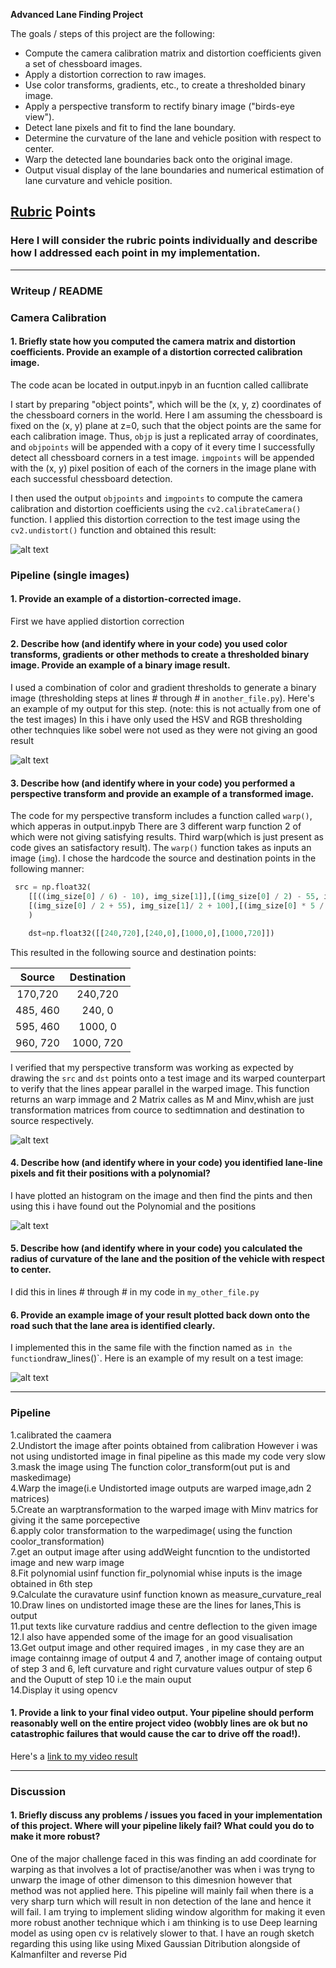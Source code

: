 
**Advanced Lane Finding Project**

The goals / steps of this project are the following:

* Compute the camera calibration matrix and distortion coefficients given a set of chessboard images.
* Apply a distortion correction to raw images.
* Use color transforms, gradients, etc., to create a thresholded binary image.
* Apply a perspective transform to rectify binary image ("birds-eye view").
* Detect lane pixels and fit to find the lane boundary.
* Determine the curvature of the lane and vehicle position with respect to center.
* Warp the detected lane boundaries back onto the original image.
* Output visual display of the lane boundaries and numerical estimation of lane curvature and vehicle position.

[//]: # (Image References)

[image1]: ./c5/c410.png "Undistorted"
[image2]: ./c2/t247.jpg "Road Transformed"
[image3]: ./c3/t340.jpg "Binary Example"
[image4]: ./c2/t240.jpg "Warp Example"
[image5]: ./c2/Lanepixel.jpg "Fit Visual"
[image6]: ./c4/t311.png "Output"
[video1]: ./project_video.mp4 "Video"

## [Rubric](https://review.udacity.com/#!/rubrics/571/view) Points

### Here I will consider the rubric points individually and describe how I addressed each point in my implementation.  

---

### Writeup / README

### Camera Calibration

#### 1. Briefly state how you computed the camera matrix and distortion coefficients. Provide an example of a distortion corrected calibration image.
The code acan be located in output.inpyb in an fucntion called callibrate 

I start by preparing "object points", which will be the (x, y, z) coordinates of the chessboard corners in the world. Here I am assuming the chessboard is fixed on the (x, y) plane at z=0, such that the object points are the same for each calibration image.  Thus, `objp` is just a replicated array of coordinates, and `objpoints` will be appended with a copy of it every time I successfully detect all chessboard corners in a test image.  `imgpoints` will be appended with the (x, y) pixel position of each of the corners in the image plane with each successful chessboard detection.  

I then used the output `objpoints` and `imgpoints` to compute the camera calibration and distortion coefficients using the `cv2.calibrateCamera()` function.  I applied this distortion correction to the test image using the `cv2.undistort()` function and obtained this result: 

![alt text][image1]

### Pipeline (single images)

#### 1. Provide an example of a distortion-corrected image.
First we have applied distortion correction

#### 2. Describe how (and identify where in your code) you used color transforms, gradients or other methods to create a thresholded binary image.  Provide an example of a binary image result.

I used a combination of color and gradient thresholds to generate a binary image (thresholding steps at lines # through # in `another_file.py`).  Here's an example of my output for this step.  (note: this is not actually from one of the test images)
In this  i have only used the HSV and RGB thresholding other technquies like sobel were not used as they were not giving an good result

![alt text][image3]

#### 3. Describe how (and identify where in your code) you performed a perspective transform and provide an example of a transformed image.

The code for my perspective transform includes a function called `warp()`, which  apperas in output.inpyb There are 3 different warp function 2 of which were not giving satisfying results.
Third warp(which is just present as code gives an satisfactory result).  The `warp()` function takes as inputs an image (`img`).  I chose the hardcode the source and destination points in the following manner:

```python
 src = np.float32(
    [[((img_size[0] / 6) - 10), img_size[1]],[(img_size[0] / 2) - 55, img_size[1] / 2 + 100],
    [(img_size[0] / 2 + 55), img_size[1]/ 2 + 100],[(img_size[0] * 5 / 6) + 60, img_size[1]]]
    )

    dst=np.float32([[240,720],[240,0],[1000,0],[1000,720]])
```

This resulted in the following source and destination points:

| Source        | Destination   | 
|:-------------:|:-------------:| 
| 170,720      | 240,720        | 
| 485, 460      | 240, 0      |
| 595, 460     | 1000, 0      |
| 960, 720      | 1000, 720        |

I verified that my perspective transform was working as expected by drawing the `src` and `dst` points onto a test image and its warped counterpart to verify that the lines appear parallel in the warped image.
This function returns an warp immage and 2 Matrix calles as M and Minv,whish are just transformation matrices from cource to sedtimnation and destination to source respectively.

![alt text][image4]

#### 4. Describe how (and identify where in your code) you identified lane-line pixels and fit their positions with a polynomial?
I have plotted an histogram on the image and then find the pints and then using this i have found out the Polynomial and the positions

![alt text][image5]

#### 5. Describe how (and identify where in your code) you calculated the radius of curvature of the lane and the position of the vehicle with respect to center.

I did this in lines # through # in my code in `my_other_file.py`

#### 6. Provide an example image of your result plotted back down onto the road such that the lane area is identified clearly.

I implemented this in the same file with the finction named as ` in the function `draw_lines()`.  Here is an example of my result on a test image:

![alt text][image6]

---

### Pipeline 
1.calibrated the caamera </br>
2.Undistort the image after points obtained from calibration However i was not using undistorted image in final pipeline as this made my code very slow </br>
3.mask the image using The function color_transform(out put is and maskedimage) </br>
4.Warp the image(i.e Undistorted image outputs are warped image,adn 2 matrices) </br>
5.Create an warptransformation to the warped image with Minv matrics for giving it the same porcepective </br>
6.apply color transformation to the warpedimage( using the function coolor_transformation) </br>
7.get an output image after using addWeight funcntion to the undistorted image and new warp image </br>
8.Fit polynomial usinf function fir_polynomial whise inputs is the image obtained in 6th step </br>
9.Calculate the curavature usinf function known as measure_curvature_real </br>
10.Draw lines on undistorted image these are the lines for lanes,This is output </br>
11.put   texts like curvature raddius and centre deflection to the given image </br>
12.I also have appended some of the image for an good visualisation </br>
13.Get output image and other required images , in my case they are an image containng image of output   4 and 7, another image of containg output of step 3 and 6, left curvature and right curvature         values outpur of step  6 and the Ouputt of step 10 i.e the main ouput </br>
14.Display it using opencv

#### 1. Provide a link to your final video output.  Your pipeline should perform reasonably well on the entire project video (wobbly lines are ok but no catastrophic failures that would cause the car to drive off the road!).

Here's a [link to my video result](./output_video/Finaloutput.avi)

---

### Discussion

#### 1. Briefly discuss any problems / issues you faced in your implementation of this project.  Where will your pipeline likely fail?  What could you do to make it more robust?

One of the major challenge faced in this was finding an add coordinate for warping as that involves a lot of practise/another was when i was tryng to unwarp the image of other dimenson to this dimesnion however that method was not applied here.
This pipeline will mainly fail when there is a very sharp turn which will result in non detection of the lane and hence it will fail.
I am trying to implement sliding window algorithm for making  it even more robust another technique which i am thinking is to use Deep learning model as using open cv is relatively slower to that.
I have an rough sketch regarding this using like using Mixed Gaussian Ditribution alongside of Kalmanfilter and reverse Pid
